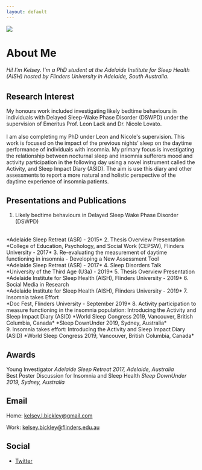 ```yaml
---
layout: default
---
```

<img class="profile-picture" src="https://avatars3.githubusercontent.com/u/55018702?s=300">

# About Me
###### Hi! I'm Kelsey. I'm a PhD student at the Adelaide Institute for Sleep Health (AISH) hosted by Flinders University in Adelaide, South Australia.


## Research Interest

My honours work included investigating likely bedtime behaviours in individuals with Delayed Sleep-Wake Phase Disorder (DSWPD) under the supervision of Emeritus Prof. Leon Lack and Dr. Nicole Lovato.
<br>
<br>
I am also completing my PhD under Leon and Nicole's supervision.  This work is focused on the impact of the previous nights’ sleep on the daytime performance of individuals with insomnia. My primary focus is investigating the relationship between nocturnal sleep and insomnia sufferers mood and activity participation in the following day using a novel instrument called the Activity, and Sleep Impact Diary (ASID). The aim is use this diary and other assessments to report a more natural and holistic perspective of the daytime experience of insomnia patients.  

## Presentations and Publications

1. Likely bedtime behaviours in Delayed Sleep Wake Phase Disorder (DSWPD)
<br>
*Adelaide Sleep Retreat (ASR) - 2015*
2. Thesis Overview Presentation
<br>
*College of Education, Psychology, and Social Work (CEPSW), Flinders University - 2017*
3. Re-evaluating the measurement of daytime functioning in insomnia - Developing a New Assessment Tool
<br>
*Adelaide Sleep Retreat (ASR) - 2017*
4. Sleep Disorders Talk
<br>
*University of the Third Age (U3a) - 2019*
5. Thesis Overview Presentation
<br>
*Adelaide Institute for Sleep Health (AISH), Flinders University - 2019*
6. Social Media in Research
<br>
*Adelaide Institute for Sleep Health (AISH), Flinders University - 2019*
7. Insomnia takes Effort
<br>
*Doc Fest, Flinders University - September 2019*
8. Activity participation to measure functioning in the insomnia population:  Introducing the Activity and Sleep Impact Diary (ASID)
*World Sleep Congress 2019, Vancouver, British Columbia, Canada*
*Sleep DownUnder 2019, Sydney, Australia*
<br>
9. Insomnia takes effort:  Introducing the Activity and Sleep Impact Diary (ASID)
*World Sleep Congress 2019, Vancouver, British Columbia, Canada*
<br>

## Awards
Young Investigator
*Adelaide Sleep Retreat 2017, Adelaide, Australia*
<br>
Best Poster Discussion for Insomnia and Sleep Health
*Sleep DownUnder 2019, Sydney, Australia*
<br>

## Email

Home: [kelsey.l.bickley@gmail.com](mailto:kelsey.l.bickley@gmail.com)

Work: [kelsey.bickley@flinders.edu.au](mailto:kelsey.bickley@flinders.edu.au)


## Social

* [Twitter](https://twitter.com/kelseylbickley)
<!-- * [LinkedIn](https://www.linkedin.com/in/) -->
